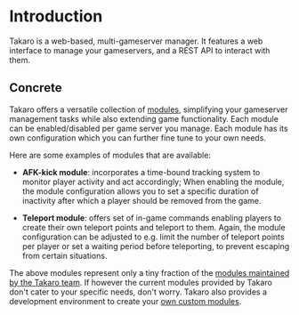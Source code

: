 # Introduction

Takaro is a web-based, multi-gameserver manager. It features a web interface to manage your gameservers, and a REST API to interact with them.

## Concrete

Takaro offers a versatile collection of [modules](./advanced/modules.md), simplifying your gameserver management tasks while also extending game functionality.
Each module can be enabled/disabled per game server you manage. Each module has its own configuration which you can further fine tune to your own needs.

Here are some examples of modules that are available:

- **AFK-kick module**:
  incorporates a time-bound tracking system to monitor player activity and act accordingly;
  When enabling the module, the module configuration allows you to set a specific duration of inactivity after which a player should be removed from the game.

- **Teleport module**:
  offers set of in-game commands enabling players to create their own teleport points and teleport to them. Again, the module configuration can be adjusted to e.g. limit the number of teleport points per player or set a waiting period before teleporting, to prevent escaping from certain situations.

The above modules represent only a tiny fraction of the [modules maintained by the Takaro team](./built-in-modules.mdx).
If however the current modules provided by Takaro don't cater to your specific needs, don't worry. Takaro also provides a development environment to create your [own custom modules](./advanced/functions.mdx).
